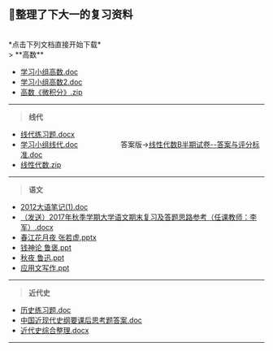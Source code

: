 ## 🙅整理了下大一的复习资料
<br>
*点击下列文档直接开始下载*
<br>
> **高数**

+ [学习小组高数.doc](https://github.com/fmw666/BCS/raw/master/doc/%E5%AD%A6%E4%B9%A0%E5%B0%8F%E7%BB%84%E9%AB%98%E6%95%B0.doc)
+ [学习小组高数2.doc](https://github.com/fmw666/BCS/raw/master/doc/%E5%AD%A6%E4%B9%A0%E5%B0%8F%E7%BB%84%E9%AB%98%E6%95%B02%E7%AD%94%E6%A1%88%E7%89%88%20.doc)
+ [高数《微积分》.zip](https://github.com/fmw666/BCS/raw/master/doc/%E9%AB%98%E6%95%B0%E3%80%8A%E5%BE%AE%E7%A7%AF%E5%88%86%E3%80%8B.zip)
<hr>

> **线代**

+ [线代练习题.docx](https://github.com/fmw666/BCS/raw/master/doc/%E7%BA%BF%E4%BB%A3%E7%BB%83%E4%B9%A0%E9%A2%98.docx)                       
+ [学习小组线代.doc](https://github.com/fmw666/BCS/raw/master/doc/%E5%AD%A6%E4%B9%A0%E5%B0%8F%E7%BB%84%E7%BA%BF%E4%BB%A3.doc)&ensp;&ensp;&ensp;&ensp;&ensp;&ensp;&ensp;&ensp;&ensp;&ensp;&ensp;&ensp;答案版->[线性代数B半期试卷--答案与评分标准.doc](https://github.com/fmw666/BCS/raw/master/doc/%E7%BA%BF%E6%80%A7%E4%BB%A3%E6%95%B0B%E5%8D%8A%E6%9C%9F%E8%AF%95%E5%8D%B7--%E7%AD%94%E6%A1%88%E4%B8%8E%E8%AF%84%E5%88%86%E6%A0%87%E5%87%86.doc)
+ [线性代数.zip](https://github.com/fmw666/BCS/raw/master/doc/%E7%BA%BF%E6%80%A7%E4%BB%A3%E6%95%B0.zip)
<hr>

> **语文**

+ [2012大语笔记(1).doc](https://github.com/fmw666/BCS/raw/master/doc/2012%E5%A4%A7%E8%AF%AD%E7%AC%94%E8%AE%B0(1).doc)
+ [（发送）2017年秋季学期大学语文期末复习及答题思路参考（任课教师：李军）.docx](https://github.com/fmw666/BCS/raw/master/doc/%EF%BC%88%E5%8F%91%E9%80%81%EF%BC%892017%E5%B9%B4%E7%A7%8B%E5%AD%A3%E5%AD%A6%E6%9C%9F%E5%A4%A7%E5%AD%A6%E8%AF%AD%E6%96%87%E6%9C%9F%E6%9C%AB%E5%A4%8D%E4%B9%A0%E5%8F%8A%E7%AD%94%E9%A2%98%E6%80%9D%E8%B7%AF%E5%8F%82%E8%80%83%EF%BC%88%E4%BB%BB%E8%AF%BE%E6%95%99%E5%B8%88%EF%BC%9A%E6%9D%8E%E5%86%9B%EF%BC%89.docx)
+ [春江花月夜 张若虚.pptx](https://github.com/fmw666/BCS/raw/master/doc/%E6%98%A5%E6%B1%9F%E8%8A%B1%E6%9C%88%E5%A4%9C%20%E5%BC%A0%E8%8B%A5%E8%99%9A.pptx)
+ [钱神论 鲁褒.ppt](https://github.com/fmw666/BCS/raw/master/doc/%E9%92%B1%E7%A5%9E%E8%AE%BA%20%E9%B2%81%E8%A4%92.ppt)
+ [秋夜 鲁迅.ppt](https://github.com/fmw666/BCS/raw/master/doc/%E7%A7%8B%E5%A4%9C%20%E9%B2%81%E8%BF%85.ppt)
+ [应用文写作.ppt](https://github.com/fmw666/BCS/raw/master/doc/%E5%BA%94%E7%94%A8%E6%96%87%E5%86%99%E4%BD%9C.ppt)
<hr>

> **近代史**

+ [历史练习题.doc](https://github.com/fmw666/BCS/raw/master/doc/%E5%8E%86%E5%8F%B2%E7%BB%83%E4%B9%A0%E9%A2%98.doc)
+ [中国近现代史纲要课后思考题答案.doc](https://github.com/fmw666/BCS/raw/master/doc/%E4%B8%AD%E5%9B%BD%E8%BF%91%E7%8E%B0%E4%BB%A3%E5%8F%B2%E7%BA%B2%E8%A6%81%E8%AF%BE%E5%90%8E%E6%80%9D%E8%80%83%E9%A2%98%E7%AD%94%E6%A1%88.doc)
+ [近代史综合整理.docx](https://github.com/fmw666/BCS/raw/master/doc/%E8%BF%91%E4%BB%A3%E5%8F%B2%E7%BB%BC%E5%90%88%E6%95%B4%E7%90%86.docx)
<hr>
